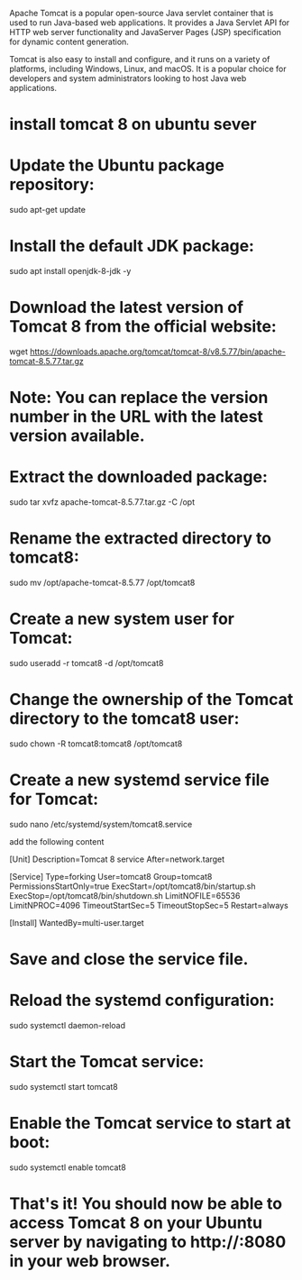 Apache Tomcat is a popular open-source Java servlet container that is used to run Java-based web applications. It provides a Java Servlet API for HTTP web server functionality and JavaServer Pages (JSP) specification for dynamic content generation.

Tomcat is also easy to install and configure, and it runs on a variety of platforms, including Windows, Linux, and macOS. It is a popular choice for developers and system administrators looking to host Java web applications.

# install tomcat 8 on ubuntu sever

# Update the Ubuntu package repository:
sudo apt-get update

# Install the default JDK package:
sudo apt install openjdk-8-jdk -y

# Download the latest version of Tomcat 8 from the official website:
wget https://downloads.apache.org/tomcat/tomcat-8/v8.5.77/bin/apache-tomcat-8.5.77.tar.gz

# Note: You can replace the version number in the URL with the latest version available.

# Extract the downloaded package:
sudo tar xvfz apache-tomcat-8.5.77.tar.gz -C /opt

# Rename the extracted directory to tomcat8:
sudo mv /opt/apache-tomcat-8.5.77 /opt/tomcat8

# Create a new system user for Tomcat:
sudo useradd -r tomcat8 -d /opt/tomcat8

# Change the ownership of the Tomcat directory to the tomcat8 user:
sudo chown -R tomcat8:tomcat8 /opt/tomcat8

# Create a new systemd service file for Tomcat:
sudo nano /etc/systemd/system/tomcat8.service

add the following content

[Unit]
Description=Tomcat 8 service
After=network.target

[Service]
Type=forking
User=tomcat8
Group=tomcat8
PermissionsStartOnly=true
ExecStart=/opt/tomcat8/bin/startup.sh
ExecStop=/opt/tomcat8/bin/shutdown.sh
LimitNOFILE=65536
LimitNPROC=4096
TimeoutStartSec=5
TimeoutStopSec=5
Restart=always

[Install]
WantedBy=multi-user.target

# Save and close the service file.

# Reload the systemd configuration:

sudo systemctl daemon-reload

# Start the Tomcat service:
sudo systemctl start tomcat8

# Enable the Tomcat service to start at boot:

sudo systemctl enable tomcat8

# That's it! You should now be able to access Tomcat 8 on your Ubuntu server by navigating to http://<your-server-IP>:8080 in your web browser.









